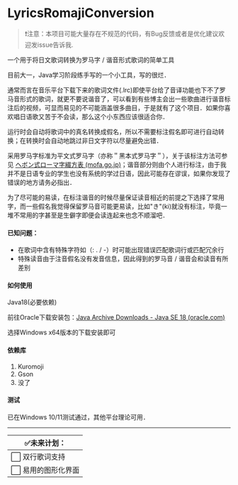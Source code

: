 # LyricsRomajiConversion

> ❗注意：本项目可能大量存在不规范的代码，有Bug反馈或者是优化建议欢迎发issue告诉我.



一个用于将日文歌词转换为罗马字 / 谐音形式歌词的简单工具



目前大一，Java学习阶段练手写的一个小工具，写的很烂．

通常而言在音乐平台下载下来的歌词文件(.lrc)即使平台给了音译功能也下不了罗马音形式的歌词，就更不要说谐音了，可以看到有些博主会出一些歌曲进行谐音标注后的视频，可显而易见的不可能涵盖很多曲目，于是就有了这个项目．如果你喜欢唱日语歌又苦于不会读，那么这个小东西应该很适合你．

运行时会自动将歌词中的真名转换成假名，所以不需要标注假名即可进行自动转换；在转换时会自动地跳过非日文字符以尽量避免出错．

采用罗马字标准为平文式罗马字（亦称＂黑本式罗马字＂），关于该标注方法可参见 [ヘボン式ローマ字綴方表 (mofa.go.jp)](https://www.ezairyu.mofa.go.jp/passport/hebon.html)；谐音部分则由个人进行标注，由于我并不是日语专业的学生也没有系统的学过日语，因此可能存在谬误，如果你发现了错误的地方请务必指出．

为了尽可能的易读，在标注谐音的时候尽量保证读音相近的前提之下选择了常用字，而一些假名我觉得保留罗马音可能更易读，比如"き"(ki)就没有标注，毕竟一堆不常用的字甚至是生僻字即便会读连起来也念不顺溜吧．

#### 已知问题：

- 在歌词中含有特殊字符如（: . / -）时可能出现错误匹配歌词行或匹配冗余行
- 特殊读音由于注音假名没有发音信息，因此得到的罗马音 / 谐音会和读音有所差别



#### 如何使用

Java18(必要依赖)

前往Oracle下载安装包：[Java Archive Downloads - Java SE 18 (oracle.com)](https://www.oracle.com/java/technologies/javase/jdk18-archive-downloads.html)

选择Windows x64版本的下载安装即可



#### 依赖库

1. Kuromoji
2. Gson
3. 没了



#### 测试

已在Windows 10/11测试通过，其他平台理论可用．



------


| ✅未来计划：        |
| ------------------- |
| ⬜  双行歌词支持     |
| ⬜  易用的图形化界面 |
